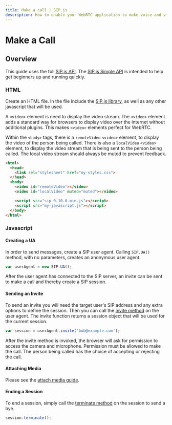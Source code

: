 ```yaml
---
title: Make a call | SIP.js
description: How to enable your WebRTC application to make voice and video calls and render the video via HTML5 video elements.
---
```


# Make a Call

## Overview

This guide uses the full [SIP.js API](../../api/0.10.0). The [SIP.js Simple API](../../api/0.10.0/simple) is intended to help get beginners up and running quickly.

### HTML

Create an HTML file. In the file include the [SIP.js library](/download/), as well as any other javascript that will be used.

A `<video>` element is need to display the video stream.  The `<video>` element adds a standard way for browsers to display video over the internet without additional plugins. This makes `<video>` elements perfect for WebRTC.

Within the `<body>` tags, there is a `remoteVideo` `<video>` element, to display the video of the person being called.  There is also a `localVideo` `<video>` element, to display the video stream that is being sent to the person being called.  The local video stream should always be muted to prevent feedback.

~~~html
<html>
  <head>
    <link rel="stylesheet" href="my-styles.css">
  </head>
  <body>
    <video id="remoteVideo"></video>
    <video id="localVideo" muted="muted"></video>

    <script src="sip-0.10.0.min.js"></script>
    <script src="my-javascript.js"></script>
  </body>
</html>
~~~

### Javascript

#### Creating a UA

In order to send messages, create a SIP user agent.  Calling `SIP.UA()` method, with no parameters, creates an anonymous user agent.

~~~javascript
var userAgent = new SIP.UA();
~~~

After the user agent has connected to the SIP server, an invite can be sent to make a call and thereby create a SIP session.

#### Sending an Invite

To send an invite you will need the target user's SIP address and any extra options to define the session. Then you can call the [invite method](/api/0.10.0/ua/#invitetraget-options-modifiers) on the user agent. The invite function returns a session object that will be used for the current session.

~~~javascript
var session = userAgent.invite('bob@example.com');
~~~

After the invite method is invoked, the browser will ask for permission to access the camera and microphone.  Permission must be allowed to make the call.  The person being called has the choice of accepting or rejecting the call.

#### Attaching Media

Please see the [attach media guide](../attach-media).

#### Ending a Session

To end a session, simply call the [terminate method](/api/0.10.0/session/#terminateoptions) on the session to send a bye.

~~~javascript
session.terminate();
~~~
